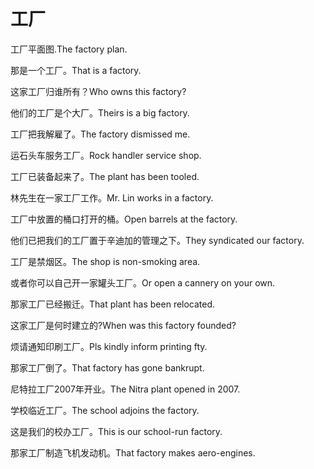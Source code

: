 # 工厂

<p><span class="chinese">工厂平面图.</span><span class="english">The factory plan.</span></p>

<p><span class="chinese">那是一个工厂。</span><span class="english">That is a factory.</span></p>

<p><span class="chinese">这家工厂归谁所有？</span><span class="english">Who owns this factory?</span></p>

<p><span class="chinese">他们的工厂是个大厂。</span><span class="english">Theirs is a big factory.</span></p>

<p><span class="chinese">工厂把我解雇了。</span><span class="english">The factory dismissed me.</span></p>

<p><span class="chinese">运石头车服务工厂。</span><span class="english">Rock handler service shop.</span></p>

<p><span class="chinese">工厂已装备起来了。</span><span class="english">The plant has been tooled.</span></p>

<p><span class="chinese">林先生在一家工厂工作。</span><span class="english">Mr. Lin works in a factory.</span></p>

<p><span class="chinese">工厂中放置的桶口打开的桶。</span><span class="english">Open barrels at the factory.</span></p>

<p><span class="chinese">他们已把我们的工厂置于辛迪加的管理之下。</span><span class="english">They syndicated our factory.</span></p>

<p><span class="chinese">工厂是禁烟区。</span><span class="english">The shop is non-smoking area.</span></p>

<p><span class="chinese">或者你可以自己开一家罐头工厂。</span><span class="english">Or open a cannery on your own.</span></p>

<p><span class="chinese">那家工厂已经搬迁。</span><span class="english">That plant has been relocated.</span></p>

<p><span class="chinese">这家工厂是何时建立的?</span><span class="english">When was this factory founded?</span></p>

<p><span class="chinese">烦请通知印刷工厂。</span><span class="english">Pls kindly inform printing fty.</span></p>

<p><span class="chinese">那家工厂倒了。</span><span class="english">That factory has gone bankrupt.</span></p>

<p><span class="chinese">尼特拉工厂2007年开业。</span><span class="english">The Nitra plant opened in 2007.</span></p>

<p><span class="chinese">学校临近工厂。</span><span class="english">The school adjoins the factory.</span></p>

<p><span class="chinese">这是我们的校办工厂。</span><span class="english">This is our school-run factory.</span></p>

<p><span class="chinese">那家工厂制造飞机发动机。</span><span class="english">That factory makes aero-engines.</span></p>

